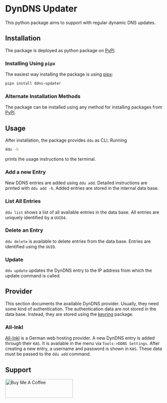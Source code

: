 # DynDNS Updater

This python package aims to support with regular dynamic DNS updates.

## Installation

The package is deployed as python package on [PyPI](https://pypi.org/).

### Installing Using `pipx`
The easiest way installing the package is using [pipx](https://pipx.pypa.io/stable/):

```bash
pipx install ddns-updater
```

### Alternate Installation Methods

The package can be installed using any method for installing packages from
[PyPI](https://pypi.org/).

## Usage

After installation, the package provides `ddu` as CLI. Running

```bash
ddu -h
```

prints the usage instructions to the terminal.

### Add a new Entry

New DDNS entries are added using `ddu add`. Detailed instructions are printed with `ddu add -h`.
Added entries are stored in the internal data base.

### List All Entries

`ddu list` shows a list of all available entries in the data base. All entries are uniquely
identified by a `UUID4`.

### Delete an Entry

`ddu delete` is available to delete entries from the data base. Entries are identified using the
`UUID`.

### Update

`ddu update` updates the DynDNS entry to the IP address from which the update command is called.

## Provider

This section documents the available DynDNS provider. Usually, they need some kind of
authentication. The authentication data are not stored in the data base. Instead, they are stored
using the [keyring](https://pypi.org/project/keyring/) package.

### All-Inkl

[All-Inkl](https://all-inkl.com/) is a German web hosting provider. A new DynDNS entry is added
through their `KAS`. It is available in the menu via `Tools->DDNS Settings`. After creating a new
entry, a username and password is shown in `KAS`. These data must be passed to the `ddu add`
command.

## Support

<a href="https://www.buymeacoffee.com/nurbscoder" target="_blank"><img src="https://cdn.buymeacoffee.com/buttons/v2/default-yellow.png" alt="Buy Me A Coffee" style="height: 60px !important;width: 217px !important;" ></a>
